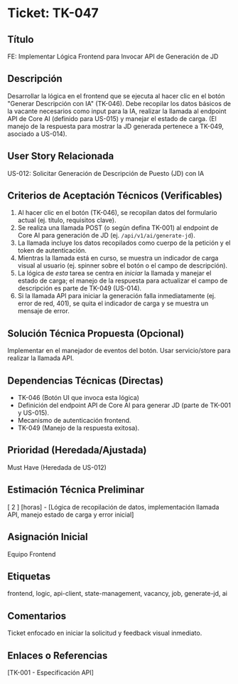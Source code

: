 # Ticket: TK-047

## Título
FE: Implementar Lógica Frontend para Invocar API de Generación de JD

## Descripción
Desarrollar la lógica en el frontend que se ejecuta al hacer clic en el botón "Generar Descripción con IA" (TK-046). Debe recopilar los datos básicos de la vacante necesarios como input para la IA, realizar la llamada al endpoint API de Core AI (definido para US-015) y manejar el estado de carga. (El manejo de la respuesta para mostrar la JD generada pertenece a TK-049, asociado a US-014).

## User Story Relacionada
US-012: Solicitar Generación de Descripción de Puesto (JD) con IA

## Criterios de Aceptación Técnicos (Verificables)
1.  Al hacer clic en el botón (TK-046), se recopilan datos del formulario actual (ej. título, requisitos clave).
2.  Se realiza una llamada POST (o según defina TK-001) al endpoint de Core AI para generación de JD (ej. `/api/v1/ai/generate-jd`).
3.  La llamada incluye los datos recopilados como cuerpo de la petición y el token de autenticación.
4.  Mientras la llamada está en curso, se muestra un indicador de carga visual al usuario (ej. spinner sobre el botón o el campo de descripción).
5.  La lógica de *esta* tarea se centra en *iniciar* la llamada y manejar el estado de carga; el manejo de la respuesta para actualizar el campo de descripción es parte de TK-049 (US-014).
6.  Si la llamada API para iniciar la generación falla inmediatamente (ej. error de red, 401), se quita el indicador de carga y se muestra un mensaje de error.

## Solución Técnica Propuesta (Opcional)
Implementar en el manejador de eventos del botón. Usar servicio/store para realizar la llamada API.

## Dependencias Técnicas (Directas)
* TK-046 (Botón UI que invoca esta lógica)
* Definición del endpoint API de Core AI para generar JD (parte de TK-001 y US-015).
* Mecanismo de autenticación frontend.
* TK-049 (Manejo de la respuesta exitosa).

## Prioridad (Heredada/Ajustada)
Must Have (Heredada de US-012)

## Estimación Técnica Preliminar
[ 2 ] [horas] - [Lógica de recopilación de datos, implementación llamada API, manejo estado de carga y error inicial]

## Asignación Inicial
Equipo Frontend

## Etiquetas
frontend, logic, api-client, state-management, vacancy, job, generate-jd, ai

## Comentarios
Ticket enfocado en iniciar la solicitud y feedback visual inmediato.

## Enlaces o Referencias
[TK-001 - Especificación API]